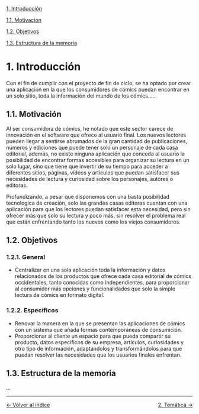 [1. Introducción](#1-introducción)

[1.1. Motivación](#11-motivación)

[1.2. Objetivos](#12-objetivos)

[1.3. Estructura de la memoria](#13-estructura-de-la-memoria)

# 1. Introducción

Con el fin de cumplir con el proyecto de fin de ciclo, se ha optado por crear una aplicación en la que los consumidores de cómics puedan encontrar en un solo sitio, toda la información del mundo de los cómics......

## 1.1. Motivación

Al ser consumidora de cómics, he notado que este sector carece de innovación en el software que ofrece al usuario final. Los nuevos lectores pueden llegar a sentirse abrumados de la gran cantidad de publicaciones, números y ediciones que puede tener solo un personaje de cada casa editorial, además, no existe ninguna aplicación que conceda al usuario la posibilidad de encontrar formas accesibles para organizar su lectura en un solo lugar, sino que tiene que invertir de su tiempo para acceder a diferentes sitios, páginas, vídeos y artículos que puedan satisfacer sus necesidades de lectura y curiosidad sobre los personajes, autores o editoras.

Profundizando, a pesar que disponemos con una basta posibilidad tecnologica de creación, solo las grandes casas editoras cuentan con una aplicación para que los lectores puedan satisfacer esta necesidad, pero sin ofrecer más que solo su lectura y poco más, sin resolver el problema real que están enfrentando tanto los nuevos como los viejos consumidores.

## 1.2. Objetivos

### 1.2.1. General

- Centralizar en una sola aplicación toda la información y datos relacionados de los productos que ofrece cada casa editorial de cómics occidentales, tanto conocidas como independientes, para proporcionar al consumidor más opciones y funcionalidades que solo la simple lectura de cómics en formato digital.

### 1.2.2. Específicos

- Renovar la manera en la que se presentan las aplicaciones de cómics con un sistema que añada formas contemporáneas de consumición.
- Proporcionar al cliente un espacio para que pueda compartir su producto, datos específicos de su empresa, artículos, curiosidades y otro tipo de información, adaptándolos y transformándolos para que puedan resolver las necesidades que los usuarios finales enfrentan.

## 1.3. Estructura de la memoria

...

---
<div style="display:flex; justify-content:space-between; align-items: center;">
    <a href="indice.md">← Volver al índice</a>
    <a href="2.tematica.md">2. Temática →</a>
</div>
